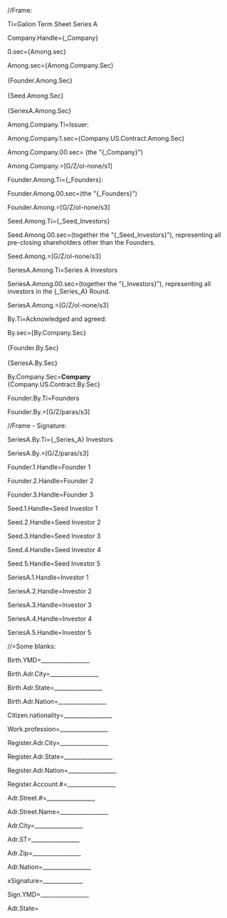 //Frame:

Ti=Galion Term Sheet Series A

Company.Handle={_Company}

0.sec={Among.sec}

Among.sec={Among.Company.Sec}<br><br>{Founder.Among.Sec}<br><br>{Seed.Among.Sec}<br><br>{SeriesA.Among.Sec}

Among.Company.Ti=Issuer:

Among.Company.1.sec={Company.US.Contract.Among.Sec}

Among.Company.00.sec= (the "{_Company}")

Among.Company.=[G/Z/ol-none/s1]

Founder.Among.Ti={_Founders}:

Founder.Among.00.sec=(the "{_Founders}")

Founder.Among.=[G/Z/ol-none/s3]


Seed.Among.Ti={_Seed_Investors}

Seed.Among.00.sec=(together the “{_Seed_Investors}”), representing all pre-closing shareholders other than the Founders.

Seed.Among.=[G/Z/ol-none/s3]


SeriesA.Among.Ti=Series A Investors

SeriesA.Among.00.sec=(together the “{_Investors}”), representing all investors in the {_Series_A} Round.

SeriesA.Among.=[G/Z/ol-none/s3]



By.Ti=Acknowledged and agreed:


By.sec={By.Company.Sec}<br><br>{Founder.By.Sec}<br><br>{SeriesA.By.Sec}

By.Company.Sec=<b>Company</b><br>{Company.US.Contract.By.Sec}

Founder.By.Ti=Founders

Founder.By.=[G/Z/paras/s3]


//Frame - Signature:

SeriesA.By.Ti={_Series_A} Investors


SeriesA.By.=[G/Z/paras/s3]


Founder.1.Handle=<span class="definedterm">Founder 1</span>

Founder.2.Handle=<span class="definedterm">Founder 2</span>

Founder.3.Handle=<span class="definedterm">Founder 3</span>

Seed.1.Handle=<span class="definedterm">Seed Investor 1</span>

Seed.2.Handle=<span class="definedterm">Seed Investor 2</span>

Seed.3.Handle=<span class="definedterm">Seed Investor 3</span>

Seed.4.Handle=<span class="definedterm">Seed Investor 4</span>

Seed.5.Handle=<span class="definedterm">Seed Investor 5</span>


SeriesA.1.Handle=<span class="definedterm">Investor 1</span>

SeriesA.2.Handle=<span class="definedterm">Investor 2</span>

SeriesA.3.Handle=<span class="definedterm">Investor 3</span>

SeriesA.4.Handle=<span class="definedterm">Investor 4</span>

SeriesA.5.Handle=<span class="definedterm">Investor 5</span>


//=Some blanks:

Birth.YMD=_________________

Birth.Adr.City=_________________

Birth.Adr.State=_________________

Birth.Adr.Nation=_________________

Citizen.nationality=_________________

Work.profession=_________________

Register.Adr.City=_________________

Register.Adr.State=_________________

Register.Adr.Nation=_________________

Register.Account.#=_________________

Adr.Street.#=_________________

Adr.Street.Name=_________________

Adr.City=_________________

Adr.ST=_________________

Adr.Zip=_________________

Adr.Nation=_________________


xSignature=______________

Sign.YMD=_________________

Adr.State=</i>
